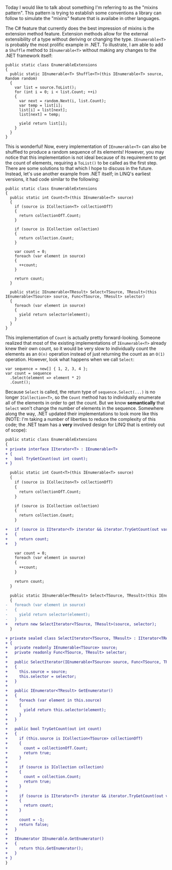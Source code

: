 Today I would like to talk about something I'm referring to as the "mixins pattern". This pattern is trying to establish some conventions a library can follow to simulate the "mixins" feature that is availabe in other languages.

The C# feature that currently does the best impression of mixins is the extension method feature. Extension methods allow for the external extensibility of a type without deriving or changing the type. `IEnumerable<T>` is probably the most prolific example in .NET. To illustrate, I am able to add a `Shuffle` method to `IEnumerable<T>` without making any changes to the .NET framework itself:

```
public static class EnumerableExtensions
{
  public static IEnumerable<T> Shuffle<T>(this IEnumerable<T> source, Random random)
  {
    var list = source.ToList();
    for (int i = 0; i < list.Count; ++i)
    {
      var next = random.Next(i, list.Count);
      var temp = list[i];
      list[i] = list[next];
      list[next] = temp;

      yield return list[i];
    }
  }
}
```

This is wonderful! Now, every implementation of `IEnumerable<T>` can also be shuffled to produce a random sequence of its elements! However, you may notice that this implementation is not ideal because of its requirement to get the count of elements, requiring a `ToList()` to be called as the first step. There are some solutions to that which I hope to discuss in the future. Instead, let's use another example from .NET itself; in LINQ's earliest versions, it had code similar to the following:

```
public static class EnumerableExtensions
{
  public static int Count<T>(this IEnumerable<T> source)
  {
    if (source is ICollection<T> collectionOfT)
    {
      return collectionOfT.Count;
    }

    if (source is ICollection collection)
    {
      return collection.Count;
    }

    var count = 0;
    foreach (var element in source)
    {
      ++count;
    }

    return count;
  }

  public static IEnumerable<TResult> Select<TSource, TResult>(this IEnumerable<TSource> source, Func<TSource, TResult> selector)
  {
    foreach (var element in source)
    {
      yield return selector(element);
    }
  }
}
```

This implementation of `Count` is actually pretty forward-looking. Someone realized that most of the existing implementations of `IEnumerable<T>` already knew their own count, so it would be very slow to individually count the elements as an `O(n)` operation instead of just returning the count as an `O(1)` operation. However, look what happens when we call `Select`:

```
var sequence = new[] { 1, 2, 3, 4 };
var count = sequence
  .Select(element => element * 2)
  .Count();
```

Because `Select` is called, the return type of `sequence.Select(...)` is no longer `ICollection<T>`, so the `Count` method has to individually enumerate all of the elements in order to get the count. But we know **semantically** that `Select` won't change the number of elements in the sequence. Somewhere along the way, .NET updated their implementations to look more like this (NOTE: I'm taking a number of liberties to reduce the complexity of this code; the .NET team has a **very** involved design for LINQ that is entirely out of scope):

```diff
public static class EnumerableExtensions
{
+ private interface IIterator<T> : IEnumerable<T>
+ {
+   bool TryGetCount(out int count);
+ }

  public static int Count<T>(this IEnumerable<T> source)
  {
    if (source is IColleciton<T> collectionOfT)
    {
      return collectionOfT.Count;
    }

    if (source is ICollection collection)
    {
      return collection.Count;
    }

+   if (source is IIterator<T> iterator && iterator.TryGetCount(out var count))
+   {
+     return count;
+   }

    var count = 0;
    foreach (var element in source)
    {
      ++count;
    }

    return count;
  }

  public static IEnumerable<TResult> Select<TSource, TResult>(this IEnumerable<TSource> source, Func<TSource, TResult> selector)
  {
-   foreach (var element in source)
-   {
-     yield return selector(element);
-   }
+   return new SelectIterator<TSource, TResult>(source, selector);
  }

+ private sealed class SelectIterator<TSource, TResult> : IIterator<TResult>
+ {
+   private readonly IEnumerable<TSource> source;
+   private readonly Func<TSource, TResult> selector;
+
+   public SelectIterator(IEnumerable<TSource> source, Func<TSource, TResult> selector)
+   {
+     this.source = source;
+     this.selector = selector;
+   }
+
+   public IEnumerator<TResult> GetEnumerator()
+   {
+     foreach (var element in this.source)
+     {
+       yield return this.selector(element);
+     }
+   }
+
+   public bool TryGetCount(out int count)
+   {
+     if (this.source is ICollection<TSource> collectionOfT)
+     {
+       count = collectionOfT.Count;
+       return true;
+     }
+
+     if (source is ICollection collection)
+     {
+       count = collection.Count;
+       return true;
+     }
+
+     if (source is IIterator<T> iterator && iterator.TryGetCount(out var count))
+     {
+       return count;
+     }
+
+     count = -1;
+     return false;
+   }
+
+   IEnumerator IEnumerable.GetEnumerator()
+   {
+     return this.GetEnumerator();
+   }
+ }
}
```











































